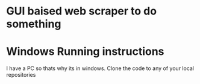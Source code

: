 # GUI baised web scraper to do something
#
# Windows Running instructions
I have a PC so thats why its in windows. Clone the code
to any of your local repositories
